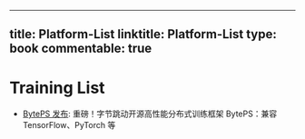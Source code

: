 
---
title: Platform-List
linktitle: Platform-List
type: book
commentable: true
---

# Training List

- [BytePS 发布](https://mp.weixin.qq.com/s/Uih8JaRCaeD38o9AoovRmA): 重磅！字节跳动开源高性能分布式训练框架 BytePS：兼容 TensorFlow、PyTorch 等

    